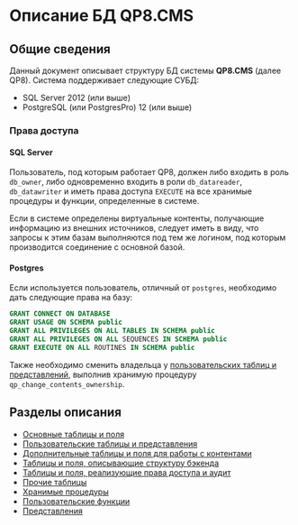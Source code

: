 # Описание БД QP8.CMS

## Общие сведения

Данный документ описывает структуру БД системы **QP8.CMS** (далее QP8). Система поддерживает следующие СУБД:

* SQL Server 2012 (или выше)
* PostgreSQL (или PostgresPro) 12 (или выше)

### Права доступа

#### SQL Server

Пользователь, под которым работает QP8, должен либо входить в роль `db_owner`, либо одновременно входить в роли `db_datareader`, `db_datawriter` и иметь права доступа `EXECUTE` на все хранимые процедуры и функции, определенные в системе.

Если в системе определены виртуальные контенты, получающие информацию из внешних источников, следует иметь в виду, что запросы к этим базам выполняются под тем же логином, под которым производится соединение с основной базой.

#### Postgres

Если используется пользователь, отличный от `postgres`, необходимо дать следующие права на базу:

``` sql
GRANT CONNECT ON DATABASE
GRANT USAGE ON SCHEMA public
GRANT ALL PRIVILEGES ON ALL TABLES IN SCHEMA public
GRANT ALL PRIVILEGES ON ALL SEQUENCES IN SCHEMA public 
GRANT EXECUTE ON ALL ROUTINES IN SCHEMA public
```

Также необходимо сменить владельца у [пользовательских таблиц и представлений](customer), выполнив хранимую процедуру `qp_change_contents_ownership`.

## Разделы описания

* [Основные таблицы и поля](main)
* [Пользовательские таблицы и представления](customer)
* [Дополнительные таблицы и поля для работы с контентами](extra)
* [Таблицы и поля, описывающие структуру бэкенда](structure)
* [Таблицы и поля, реализующие права доступа и аудит](access)
* [Прочие таблицы](other)
* [Хранимые процедуры](procedures)
* [Пользовательские функции](functions)
* [Представления](views)
